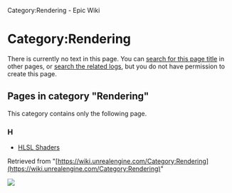 Category:Rendering - Epic Wiki                    

Category:Rendering
==================

There is currently no text in this page. You can [search for this page title](/Special:Search/Rendering "Special:Search/Rendering") in other pages, or [search the related logs](https://wiki.unrealengine.com/index.php?title=Special:Log&page=Category:Rendering), but you do not have permission to create this page.

Pages in category "Rendering"
-----------------------------

This category contains only the following page.

### H

*   [HLSL Shaders](/HLSL_Shaders "HLSL Shaders")

Retrieved from "[https://wiki.unrealengine.com/Category:Rendering](https://wiki.unrealengine.com/Category:Rendering)"

  ![](https://tracking.unrealengine.com/track.png)
